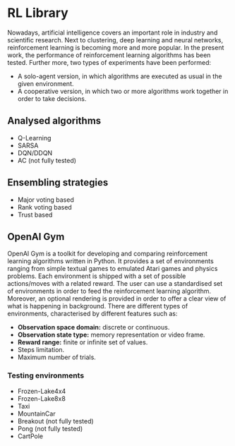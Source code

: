 # RL Library

Nowadays, artificial intelligence covers an important role in industry and
scientific research. Next to clustering, deep learning and neural networks,
reinforcement learning is becoming more and more popular. In the present work,
the performance of reinforcement learning algorithms has been tested. Further
more, two types of experiments have been performed:
- A solo-agent version, in which algorithms are executed as usual in the
given environment.
- A cooperative version, in which two or more algorithms work together
in order to take decisions.

## Analysed algorithms

- Q-Learning
- SARSA
- DQN/DDQN
- AC (not fully tested)

## Ensembling strategies

- Major voting based
- Rank voting based
- Trust based

## OpenAI Gym
OpenAI Gym is a toolkit for developing and comparing reinforcement learning
algorithms written in Python. It provides a set of environments ranging from simple
textual games to emulated Atari games and physics problems. Each environment
is shipped with a set of possible actions/moves with a related reward. The user can
use a standardised set of environments in order to feed the reinforcement learning
algorithm. Moreover, an optional rendering is provided in order to offer a clear
view of what is happening in background. There are different
types of environments, characterised by different features such as:
- **Observation space domain:** discrete or continuous.
- **Observation state type:** memory representation or video frame.
- **Reward range:** finite or infinite set of values.
- Steps limitation.
- Maximum number of trials.

### Testing environments
- Frozen-Lake4x4
- Frozen-Lake8x8
- Taxi
- MountainCar
- Breakout (not fully tested)
- Pong (not fully tested)
- CartPole

